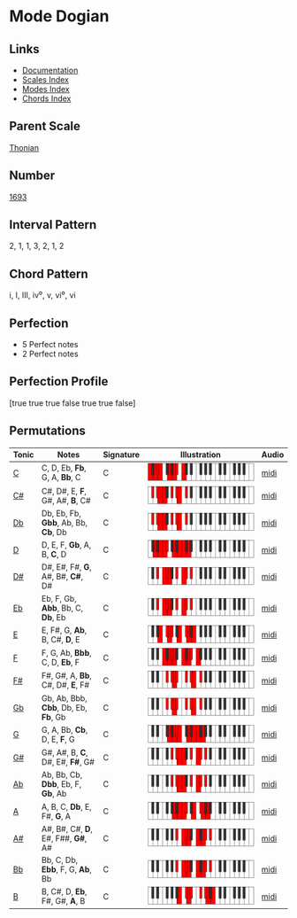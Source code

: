 # Mode Dogian

## Links

- [Documentation](index.md)
- [Scales Index](Scales.md)
- [Modes Index](Modes.md)
- [Chords Index](Chords.md)

## Parent Scale

[Thonian](ScaleThonian.md)

## Number

[1693](https://ianring.com/musictheory/scales/1693)

## Interval Pattern

2, 1, 1, 3, 2, 1, 2

## Chord Pattern

i, I, III, iv⁰, v, vi⁰, vi

## Perfection

- 5 Perfect notes
- 2 Perfect notes

## Perfection Profile

[true true true false true true false]

## Permutations

| Tonic | Notes | Signature | Illustration | Audio |
|-------|-------|-----------|--------------|-------|
| [C](ModeCNaturalDogian.md) | C, D, Eb, **Fb**, G, A, **Bb**, C | C | ![CNaturalDogian](ModeCNaturalDogian.png) | [midi](https://github.com/edipermadi/music/blob/main/docs/ModeCNaturalDogian.mid?raw=true) |
| [C#](ModeCSharpDogian.md) | C#, D#, E, **F**, G#, A#, **B**, C# | C | ![CSharpDogian](ModeCSharpDogian.png) | [midi](https://github.com/edipermadi/music/blob/main/docs/ModeCSharpDogian.mid?raw=true) |
| [Db](ModeDFlatDogian.md) | Db, Eb, Fb, **Gbb**, Ab, Bb, **Cb**, Db | C | ![DFlatDogian](ModeDFlatDogian.png) | [midi](https://github.com/edipermadi/music/blob/main/docs/ModeDFlatDogian.mid?raw=true) |
| [D](ModeDNaturalDogian.md) | D, E, F, **Gb**, A, B, **C**, D | C | ![DNaturalDogian](ModeDNaturalDogian.png) | [midi](https://github.com/edipermadi/music/blob/main/docs/ModeDNaturalDogian.mid?raw=true) |
| [D#](ModeDSharpDogian.md) | D#, E#, F#, **G**, A#, B#, **C#**, D# | C | ![DSharpDogian](ModeDSharpDogian.png) | [midi](https://github.com/edipermadi/music/blob/main/docs/ModeDSharpDogian.mid?raw=true) |
| [Eb](ModeEFlatDogian.md) | Eb, F, Gb, **Abb**, Bb, C, **Db**, Eb | C | ![EFlatDogian](ModeEFlatDogian.png) | [midi](https://github.com/edipermadi/music/blob/main/docs/ModeEFlatDogian.mid?raw=true) |
| [E](ModeENaturalDogian.md) | E, F#, G, **Ab**, B, C#, **D**, E | C | ![ENaturalDogian](ModeENaturalDogian.png) | [midi](https://github.com/edipermadi/music/blob/main/docs/ModeENaturalDogian.mid?raw=true) |
| [F](ModeFNaturalDogian.md) | F, G, Ab, **Bbb**, C, D, **Eb**, F | C | ![FNaturalDogian](ModeFNaturalDogian.png) | [midi](https://github.com/edipermadi/music/blob/main/docs/ModeFNaturalDogian.mid?raw=true) |
| [F#](ModeFSharpDogian.md) | F#, G#, A, **Bb**, C#, D#, **E**, F# | C | ![FSharpDogian](ModeFSharpDogian.png) | [midi](https://github.com/edipermadi/music/blob/main/docs/ModeFSharpDogian.mid?raw=true) |
| [Gb](ModeGFlatDogian.md) | Gb, Ab, Bbb, **Cbb**, Db, Eb, **Fb**, Gb | C | ![GFlatDogian](ModeGFlatDogian.png) | [midi](https://github.com/edipermadi/music/blob/main/docs/ModeGFlatDogian.mid?raw=true) |
| [G](ModeGNaturalDogian.md) | G, A, Bb, **Cb**, D, E, **F**, G | C | ![GNaturalDogian](ModeGNaturalDogian.png) | [midi](https://github.com/edipermadi/music/blob/main/docs/ModeGNaturalDogian.mid?raw=true) |
| [G#](ModeGSharpDogian.md) | G#, A#, B, **C**, D#, E#, **F#**, G# | C | ![GSharpDogian](ModeGSharpDogian.png) | [midi](https://github.com/edipermadi/music/blob/main/docs/ModeGSharpDogian.mid?raw=true) |
| [Ab](ModeAFlatDogian.md) | Ab, Bb, Cb, **Dbb**, Eb, F, **Gb**, Ab | C | ![AFlatDogian](ModeAFlatDogian.png) | [midi](https://github.com/edipermadi/music/blob/main/docs/ModeAFlatDogian.mid?raw=true) |
| [A](ModeANaturalDogian.md) | A, B, C, **Db**, E, F#, **G**, A | C | ![ANaturalDogian](ModeANaturalDogian.png) | [midi](https://github.com/edipermadi/music/blob/main/docs/ModeANaturalDogian.mid?raw=true) |
| [A#](ModeASharpDogian.md) | A#, B#, C#, **D**, E#, F##, **G#**, A# | C | ![ASharpDogian](ModeASharpDogian.png) | [midi](https://github.com/edipermadi/music/blob/main/docs/ModeASharpDogian.mid?raw=true) |
| [Bb](ModeBFlatDogian.md) | Bb, C, Db, **Ebb**, F, G, **Ab**, Bb | C | ![BFlatDogian](ModeBFlatDogian.png) | [midi](https://github.com/edipermadi/music/blob/main/docs/ModeBFlatDogian.mid?raw=true) |
| [B](ModeBNaturalDogian.md) | B, C#, D, **Eb**, F#, G#, **A**, B | C | ![BNaturalDogian](ModeBNaturalDogian.png) | [midi](https://github.com/edipermadi/music/blob/main/docs/ModeBNaturalDogian.mid?raw=true) |
